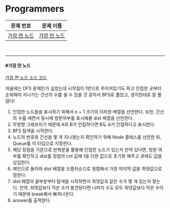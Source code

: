 # Programmers

| 문제 번호                                                    | 문제 이름                     |
| ------------------------------------------------------------ | ----------------------------- |
| [가장 먼 노드](https://programmers.co.kr/learn/courses/30/lessons/49189) | [가장 먼 노드](#가장-먼-노드) |

<br>

<hr>

#### #가장 먼 노드

[가장 먼 노드 소스 코드](https://github.com/hjyeon-n/Algorithm_study/blob/master/Programmers/2021.03/%EA%B0%80%EC%9E%A5%20%EB%A8%BC%20%EB%85%B8%EB%93%9C.java)

처음에는 DFS 문제인가 싶었는데 시작점이 1번으로 주어져있기도 하고 인접한 곳부터 순회해야 지나가는 간선의 수를 셀 수 있을 것 같아서 BFS로 풀었고, 생각한대로 잘 풀렸다!

1. 인접한 노드들을 표시하기 위해서 n + 1 크기의 이차원 배열을 선언한다. 또한, 간선의 수를 세면서 동시에 방문여부를 표시해줄 dist 배열을 선언한다.
2. 무방향 그래프이기 때문에 A와 B가 인접하다면 B도 A가 인접하다고 표시한다.
3. BFS 탐색을 시작한다.
4. 노드의 번호와 간선을 몇 개 지나쳤는지 확인하기 위해 Node 클래스를 선언한 뒤, Queue를 이 타입으로 지정한다.
5. 해당 정점을 기준으로 반복문을 활용해 인접한 노드가 있는지 만약 있다면, 방문 여부를 확인하고 dist를 정점의 cnt 값에 1을 더한 값으로 초기화 해주고 큐에도 값을 삽입한다.
6. 메인으로 돌아와 dist 배열을 오름차순으로 정렬해서 가장 마지막 값을 최댓값으로 정한다.
7. dist 배열의 끝부분부터 탐색을 시작하면서 최댓값과 같은 수가 몇 개 있는지 찾는다. 만약, 최댓값보다 작은 수가 발견된다면 나머지 수도 모두 최댓값보다 작은 수이기 때문에 break해서 빠져나온다.
8. answer를 출력한다. 